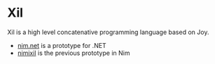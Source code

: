 # Xil
Xil is a high level concatenative programming language based on Joy.

* [nim.net](https://github.com/basp/nim.net) is a prototype for .NET
* [nimixil](https://github.com/basp/nimixil) is the previous prototype in Nim